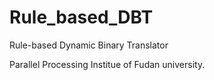 # Rule_based_DBT
Rule-based Dynamic Binary Translator

Parallel Processing Institue of Fudan university.

